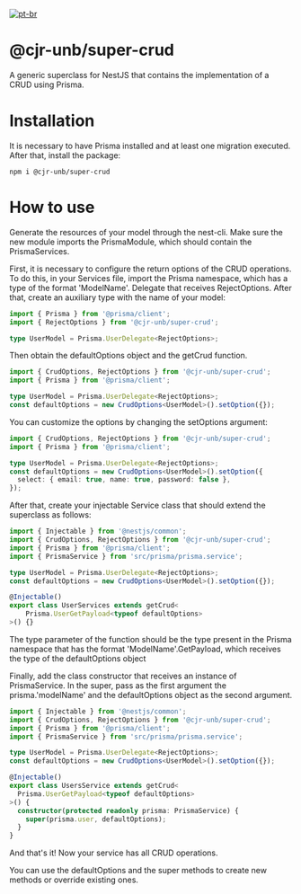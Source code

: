 [![pt-br](https://img.shields.io/badge/lang-pt--br-green.svg)](https://github.com/CJR-UnB/nestjs-prisma-super-crud/blob/main/README.pt-br.md)

# @cjr-unb/super-crud
A generic superclass for NestJS that contains the implementation of a CRUD using Prisma.

# Installation
It is necessary to have Prisma installed and at least one migration executed. After that, install the package:
```
npm i @cjr-unb/super-crud
```
# How to use
Generate the resources of your model through the nest-cli. Make sure the new module imports the PrismaModule, which should contain the PrismaServices.

First, it is necessary to configure the return options of the CRUD operations. To do this, in your Services file, import the Prisma namespace, which has a type of the format 'ModelName'. Delegate that receives RejectOptions. After that, create an auxiliary type with the name of your model:
```typescript
import { Prisma } from '@prisma/client';
import { RejectOptions } from '@cjr-unb/super-crud';

type UserModel = Prisma.UserDelegate<RejectOptions>;
```
Then obtain the defaultOptions object and the getCrud function.
```typescript
import { CrudOptions, RejectOptions } from '@cjr-unb/super-crud';
import { Prisma } from '@prisma/client';

type UserModel = Prisma.UserDelegate<RejectOptions>;
const defaultOptions = new CrudOptions<UserModel>().setOption({});
```
You can customize the options by changing the setOptions argument:
```typescript
import { CrudOptions, RejectOptions } from '@cjr-unb/super-crud';
import { Prisma } from '@prisma/client';

type UserModel = Prisma.UserDelegate<RejectOptions>;
const defaultOptions = new CrudOptions<UserModel>().setOption({
  select: { email: true, name: true, password: false },
});
```
After that, create your injectable Service class that should extend the superclass as follows:
```typescript
import { Injectable } from '@nestjs/common';
import { CrudOptions, RejectOptions } from '@cjr-unb/super-crud';
import { Prisma } from '@prisma/client';
import { PrismaService } from 'src/prisma/prisma.service';

type UserModel = Prisma.UserDelegate<RejectOptions>;
const defaultOptions = new CrudOptions<UserModel>().setOption({});

@Injectable()
export class UserServices extends getCrud<
    Prisma.UserGetPayload<typeof defaultOptions>
>() {}
```
The type parameter of the function should be the type present in the Prisma namespace that has the format 'ModelName'.GetPayload, which receives the type of the defaultOptions object

Finally, add the class constructor that receives an instance of PrismaService. In the super, pass as the first argument the prisma.'modelName' and the defaultOptions object as the second argument.
```typescript
import { Injectable } from '@nestjs/common';
import { CrudOptions, RejectOptions } from '@cjr-unb/super-crud';
import { Prisma } from '@prisma/client';
import { PrismaService } from 'src/prisma/prisma.service';

type UserModel = Prisma.UserDelegate<RejectOptions>;
const defaultOptions = new CrudOptions<UserModel>().setOption({});

@Injectable()
export class UsersService extends getCrud<
  Prisma.UserGetPayload<typeof defaultOptions>
>() {
  constructor(protected readonly prisma: PrismaService) {
    super(prisma.user, defaultOptions);
  }
}

```
And that's it! Now your service has all CRUD operations.

You can use the defaultOptions and the super methods to create new methods or override existing ones.